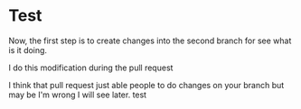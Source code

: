 # Test

Now, the first step is to create changes into the second branch for see what is it doing.


I do this modification during the pull request

I think that pull request just able people to do changes on your branch but may be I'm wrong I will see later.
test
